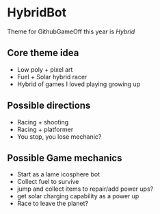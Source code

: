 # HybridBot

Theme for GithubGameOff this year is *Hybrid*

## Core theme idea

- Low poly + pixel art
- Fuel + Solar hybrid racer
- Hybrid of games I loved playing growing up

## Possible directions

- Racing + shooting
- Racing + platformer
- You stop, you lose mechanic?

## Possible Game mechanics

- Start as a lame icosphere bot
- Collect fuel to survive
- jump and collect items to repair/add power ups?
- get solar charging capability as a power up
- Race to leave the planet?